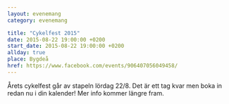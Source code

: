 ```yaml
---
layout: evenemang
category: evenemang

title: "Cykelfest 2015"
date: 2015-08-22 19:00:00 +0200
start_date: 2015-08-22 19:00:00 +0200
allday: true
place: Bygdeå
href: https://www.facebook.com/events/906407056049458/
---
```


Årets cykelfest går av stapeln lördag 22/8. Det är ett tag kvar men boka in redan nu i din kalender! Mer info kommer längre fram.